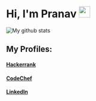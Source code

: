 # Hi, I'm Pranav <img src="https://raw.githubusercontent.com/vatsa287/vatsa287/master/assets/Hi.gif?raw=true" width="30px">


![My github stats](https://github-readme-stats.vercel.app/api?username=pranav230&count_private=true&show_icons=true&layout=default&include_all_commits=true&theme=nightowl)

## My Profiles:
#### [**Hackerrank**](https://www.hackerrank.com/PranavBansal)

#### [**CodeChef**](https://www.codechef.com/users/pranav234)

#### [**LinkedIn**](https://www.linkedin.com/in/pranav-bansal-746921183/)
<!--

Here are some ideas to get you started:

- 🔭 I’m currently working on ...
- 🌱 I’m currently learning ...
- 👯 I’m looking to collaborate on ...
- 🤔 I’m looking for help with ...
- 💬 Ask me about ...
- 📫 How to reach me: ...
- 😄 Pronouns: ...
- ⚡ Fun fact: ...
-->
